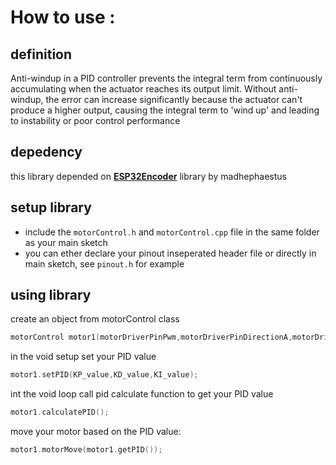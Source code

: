 # How to use :
## definition
Anti-windup in a PID controller prevents the integral term from continuously accumulating when the actuator reaches its output limit. Without anti-windup, the error can increase significantly because the actuator can't produce a higher output, causing the integral term to 'wind up' and leading to instability or poor control performance
## depedency 
this library depended on __[ESP32Encoder](https://github.com/madhephaestus/ESP32Encoder)__  library by madhephaestus

## setup library
+ include the `motorControl.h` and `motorControl.cpp` file in the same folder as your main sketch
+ you can ether declare your pinout inseperated header file or directly in main sketch, see `pinout.h` for example 
  
## using library
create an object from motorControl class 
``` c++
motorControl motor1(motorDriverPinPwm,motorDriverPinDirectionA,motorDriverPinDirectionB,encoderPin_A,encoderPin_B);
```
  
in the void setup set your PID value
``` c++
motor1.setPID(KP_value,KD_value,KI_value);
```

int the void loop call pid calculate function to get your PID value
``` c++
motor1.calculatePID();
```

move your motor based on the PID value:
``` c++
motor1.motorMove(motor1.getPID());
```

  
